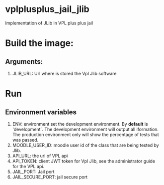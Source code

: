 # vplplusplus_jail_jlib
Implementation of JLib in VPL plus plus jail


# Build the image:

## Arguments:

1. JLIB_URL: Url where is stored the Vpl Jlib software

# Run

## Environment variables

1. ENV: environment set the development environment. By **default** is 'development`.  The development environment will output all iformation. The production environment only will show the percentage of tests that was passed.
2. MOODLE_USER_ID: moodle user id of the class that are being tested by Jlib.
3. API_URL: the url of VPL api
4. API_TOKEN:  client JWT token for Vpl Jlib, see the administrator guide for the VPL api.
5. JAIL_PORT: Jail port
6. JAIL_SECURE_PORT: jail secure port